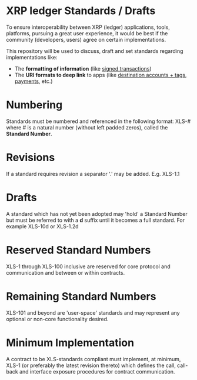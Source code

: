 # XRP ledger Standards / Drafts

To ensure interoperability between XRP (ledger) applications, tools, platforms, pursuing a great user experience, it would be best if the
community (developers, users) agree on certain implementations.

This repository will be used to discuss, draft and set standards regarding implementations like:

  - The **formatting of information** (like [signed transactions](https://github.com/xrp-community/standards-drafts/issues/4))
  - The **URI formats to deep link** to apps (like [destination accounts + tags, payments](https://github.com/xrp-community/standards-drafts/issues/3), etc.)

# Numbering

Standards must be numbered and referenced in the following format: XLS-# where # is a natural number (without left padded zeros), called the __Standard Number__.

# Revisions

If a standard requires revision a separator '.' may be added. E.g. XLS-1.1

# Drafts

A standard which has not yet been adopted may 'hold' a Standard Number but must be referred to with a __d__ suffix until it becomes a full standard. For example XLS-10d or XLS-1.2d

# Reserved Standard Numbers

XLS-1 through XLS-100 inclusive are reserved for core protocol and communication and between or within contracts.

# Remaining Standard Numbers

XLS-101 and beyond are 'user-space' standards and may represent any optional or non-core functionality desired.

# Minimum Implementation

A contract to be XLS-standards compliant must implement, at minimum, XLS-1 (or preferably the latest revision thereto) which defines the call, call-back and interface exposure procedures for contract communication.
